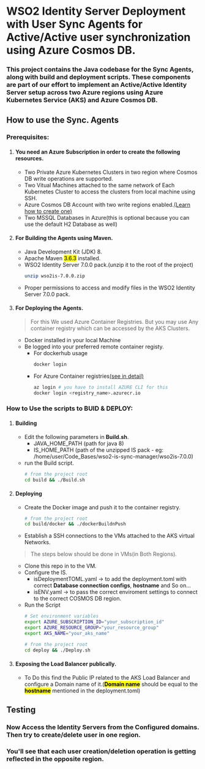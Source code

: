 # WSO2 Identity Server Deployment with User Sync Agents for Active/Active user synchronization using Azure Cosmos DB.

### This project contains the Java codebase for the Sync Agents, along with build and deployment scripts. These components are part of our effort to implement an Active/Active Identity Server setup across two Azure regions using Azure Kubernetes Service (AKS) and Azure Cosmos DB.

## How to use the Sync. Agents

### Prerequisites:

1. #### You need an Azure Subscription in order to create the following resources.
   - Two Private Azure Kubernetes Clusters in two region where Cosmos DB write operations are supported.
   - Two Vitual Machines attached to the same network of Each Kubernetes Cluster to access the clusters from local machine using SSH.
   - Azure Cosmos DB Account with two write regions enabled.[(Learn how to create one)](https://learn.microsoft.com/en-us/azure/cosmos-db/nosql/quickstart-portal)
   - Two MSSQL Databases in Azure(this is optional because you can use the default H2 Database as well)
2. #### For Building the Agents using Maven.
   - Java Development Kit (JDK) 8.
   - Apache Maven <mark>3.6.3</mark> installed.
   - WSO2 Identity Server 7.0.0 pack.(unzip it to the root of the project)
     ```bash
     unzip wso2is-7.0.0.zip
     ```
   - Proper permissions to access and modify files in the WSO2 Identity Server 7.0.0 pack.
3. #### For Deploying the Agents.
   > For this We used Azure Container Registries. But you may use Any container registry which can be accessed by the AKS Clusters.
   - Docker installed in your local Machine
   - Be logged into your preferred remote container registy.
     - For dockerhub usage
       ```bash
       docker login
       ```
     - For Azure Container registries[(see in detail)](https://learn.microsoft.com/en-us/azure/container-registry/container-registry-authentication?tabs=azure-cli)
       ```bash
       az login # you have to install AZURE CLI for this
       docker login <registry_name>.azurecr.io
       ```

### How to Use the scripts to BUID & DEPLOY:

1. #### Building
    - Edit the following parameters in **Build.sh**.
        - JAVA_HOME_PATH (path for java 8)
        - IS_HOME_PATH (path of the unzipped IS pack - eg: /home/user/Code_Bases/wso2-is-sync-manager/wso2is-7.0.0)
    - run the Build script.
        ```bash
        # from the project root
        cd build && ./Build.sh
        ```
2. #### Deploying
    - Create the Docker image and push it to the container registry.
        ```bash
        # from the project root
        cd build/docker && ./dockerBuildnPush
        ```
    - Establish a SSH connections to the VMs attached to the AKS virtual Networks.
    > The steps below should be done in VMs(in Both Regions).
    - Clone this repo in to the VM.
    - Configure the IS.
        - isDeploymentTOML.yaml -> to add the deployment.toml with correct **Database connection configs**, **hostname** and So on...
        - isENV.yaml -> to pass the correct enviroment settings to connect to the correct COSMOS DB region.
    - Run the Script
        ```bash
        # Set environment variables
        export AZURE_SUBSCRIPTION_ID="your_subscription_id"
        export AZURE_RESOURCE_GROUP="your_resource_group"
        export AKS_NAME="your_aks_name"

        # from the project root
        cd deploy && ./Deploy.sh
        ```
3. #### Exposing the Load Balancer publically.
    - To Do this find the Public IP related to the AKS Load Balancer and configure a Domain name of it.(<mark>**Domain name**</mark> should be equal to the <mark>**hostname**</mark> mentioned in the deployment.toml)

## Testing 

### Now Access the Identity Servers from the Configured domains. Then try to create/delete user in one region. 
### You'll see that each user creation/deletion operation is getting reflected in the opposite region.